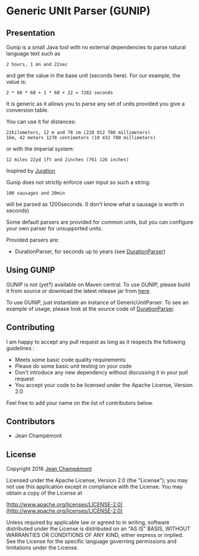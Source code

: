 # Generic UNIt Parser (GUNIP)

## Presentation

Gunip is a small Java tool with no external dependencies to parse natural language text such as

    2 hours, 1 mn and 22sec
    
and get the value in the base unit (seconds here). For our example, the value is:

    2 * 60 * 60 + 1 * 60 + 22 = 7282 seconds
    
It is generic as it allows you to parse any set of units provided you give a conversion table.

You can use it for distances:

    22kilometers, 12 m and 78 cm (220 012 780 millimeters)
    1km, 42 meters 1278 centimeters (10 432 780 millimeters)
    
or with the imperial system:

	12 miles 22yd 1ft and 2inches (761 126 inches)
	
Inspired by [Juration](https://github.com/domchristie/juration)
	
Gunip does not strictly enforce user input so such a string:

    100 sausages and 20min
    
will be parsed as 1200seconds. (I don't know what a sausage is worth in seconds)
	
Some default parsers are provided for common units, but you can configure your own parser
for unsupported units.

Provided parsers are:

- DurationParser, for seconds up to years (see [DurationParser](src/main/java/com/jeanchampemont/gunip/DurationParser.java))

## Using GUNIP

GUNIP is not (yet?) available on Maven central. To use GUNIP, please build it from source or download 
the latest release jar from [here](releases).

To use GUNIP, just instantiate an instance of GenericUnitParser. To see an example of usage, please look at the source code of [DurationParser](src/main/java/com/jeanchampemont/gunip/DurationParser.java).

## Contributing
I am happy to accept any pull request as long as it respects the following guidelines :

- Meets some basic code quality requirements
- Please do some basic unit testing on your code
- Don't introduce any new dependency without discussing it in your pull request
- You accept your code to be licensed under the Apache License, Version 2.0

Feel free to add your name on the list of contributors below.

## Contributors
- Jean Champémont

## License
Copyright 2016 [Jean Champémont](http://www.jeanchampemont.com)

Licensed under the Apache License, Version 2.0 (the "License");
you may not use this application except in compliance with the License.
You may obtain a copy of the License at

[http://www.apache.org/licenses/LICENSE-2.0](http://www.apache.org/licenses/LICENSE-2.0)

Unless required by applicable law or agreed to in writing, software
distributed under the License is distributed on an "AS IS" BASIS,
WITHOUT WARRANTIES OR CONDITIONS OF ANY KIND, either express or implied.
See the License for the specific language governing permissions and
limitations under the License.
